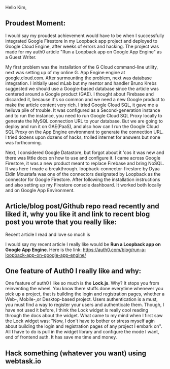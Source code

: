 Hello Kim,

## Proudest Moment:
I would say my proudest achievement would have to be when I successfully integrated Google Firestore in my Loopback app project and deployed to Google Cloud Engine, after weeks of errors and hacking. The project was made for my auth0 article "Run a Loopback app on Google App Engine" as a Guest Writer. 

My first problem was the installation of the G Cloud command-line utility, next was setting up of my online G. App Engine engine at google.cloud.com. After surmounting the problem, next was database integration. I initially used mLab but my mentor and handler Bruno Krebs suggested we should use a Google-based database since the article was centered around a Google product (GAE). I thought about Firebase and discarded it, because it's so common and we need a new Google product to make the article content very rich. I tried Google Cloud SQL, it gave me a helluva pile of trouble. It was configured as a Second-generation instance and to run the instance, you need to run Google Cloud SQL Proxy locally to generate the MySQL connection URL to your database. But we are going to deploy and run it on GAE(PaaS), and also how can I run the Google Cloud SQL Proxy on the App Engine environment to generate the connection URL. I tried dozens upon dozens of hacks, trolled internet for answers but none was forthcoming.

 Next, I considered Google Datastore, but forgot about it 'cos it was new and there was little docs on how to use and configure it. I came across Google Firestore, it was a new product meant to replace Firebase and bring NoSQL. It was here I made a breakthrough. loopback-connector-firestore by Dyaa Eldin Moustafa was one of the connectors designated by Loopback as the connector for Google Firestore. After following the installation instructions and also setting up my Firestore console dashboard. It worked both locally and on Google App Environment.

## Article/blog post/Github repo read recently and liked it, why you like it and link to recent blog post you wrote that you really like:
Recent article I read and love so much is

I would say my recent article I really like would be **Run a Loopback app on Google App Engine**. Here is the link: https://auth0.com/blog/run-a-loopback-app-on-google-app-engine/

## One feature of Auth0 I really like and why:

One feature of auth0 I like so much is the **Lock.js**. 
Why? It stops you from reinventing the wheel. You know there stuffs done everytime whenever you pick up a project, that is building the login and registration pages, whether a Web-, Mobile-,or Desktop-based project. Users authentication is a must, you must find a way to register your users and authenticate them. Though, I have not used it before, I think the Lock widget is really cool reading through the docs about the widget. What came to my mind when I first saw the Lock widget was: "Now, I don't have to bother or stress myself agin about building the login and registration pages of any project I embark on". All I have to do is pull in the widget library and configure the mode I want, end of frontend auth. It has save me time and money.

## Hack something (whatever you want) using webtask.io
 